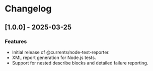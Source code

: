 # Changelog

## [1.0.0] - 2025-03-25
### Features
* Initial release of @currents/node-test-reporter.
* XML report generation for Node.js tests.
* Support for nested describe blocks and detailed failure reporting.
